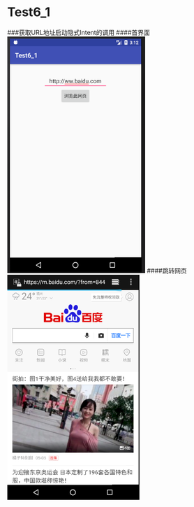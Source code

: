 # Test6_1
###获取URL地址启动隐式Intent的调用
####首界面
![image](https://github.com/zimando/Test6_1/raw/master/app/src/main/res/drawable/1.png)
####跳转网页
![image](http://github.com/zimando/Test6_1/raw/master/app/src/main/res/drawable/2.png)
